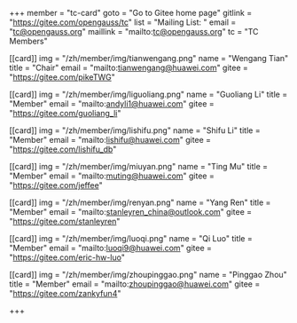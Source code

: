 +++
member = "tc-card"
goto = "Go to Gitee home page"
gitlink = "https://gitee.com/opengauss/tc"
list = "Mailing List: "
email = "tc@opengauss.org"
maillink = "mailto:tc@opengauss.org"
tc = "TC Members"

[[card]]
    img = "/zh/member/img/tianwengang.png"
    name = "Wengang Tian"
    title = "Chair"
    email = "mailto:tianwengang@huawei.com"
    gitee = "https://gitee.com/pikeTWG"


[[card]]
img = "/zh/member/img/liguoliang.png"
name = "Guoliang Li"
title = "Member"
email = "mailto:andyli1@huawei.com"
gitee = "https://gitee.com/guoliang_li"

[[card]]
img = "/zh/member/img/lishifu.png"
name = "Shifu Li"
title = "Member"
email = "mailto:lishifu@huawei.com"
gitee = "https://gitee.com/lishifu_db"

[[card]]
img = "/zh/member/img/miuyan.png"
name = "Ting Mu"
title = "Member"
email = "mailto:muting@huawei.com"
gitee = "https://gitee.com/jeffee"

[[card]]
img = "/zh/member/img/renyan.png"
name = "Yang Ren"
title = "Member"
email = "mailto:stanleyren_china@outlook.com"
gitee = "https://gitee.com/stanleyren"

[[card]]
img = "/zh/member/img/luoqi.png"
name = "Qi Luo"
title = "Member"
email = "mailto:luoqi9@huawei.com"
gitee = "https://gitee.com/eric-hw-luo"

[[card]]
img = "/zh/member/img/zhoupinggao.png"
name = "Pinggao Zhou"
title = "Member"
email = "mailto:zhoupinggao@huawei.com"
gitee = "https://gitee.com/zankyfun4"

+++